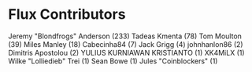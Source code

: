 Flux Contributors
==================

Jeremy "Blondfrogs" Anderson (233)
Tadeas Kmenta (78)
Tom Moulton (39)
Miles Manley (18)
Cabecinha84 (7)
Jack Grigg (4)
johnhanlon86 (2)
Dimitris Apostolou (2)
YULIUS KURNIAWAN KRISTIANTO (1)
XK4MiLX (1)
Wilke "Lolliedieb" Trei (1)
Sean Bowe (1)
Jules "Coinblockers" (1)
